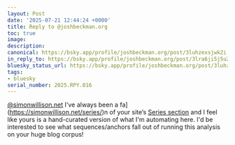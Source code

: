 ```yaml
---
layout: Post
date: '2025-07-21 12:44:24 +0000'
title: Reply to @joshbeckman.org
toc: true
image:
description:
canonical: https://bsky.app/profile/joshbeckman.org/post/3luhzexsjwk2i
in_reply_to: https://bsky.app/profile/joshbeckman.org/post/3lra6ji5j5u2k
bluesky_status_url: https://bsky.app/profile/joshbeckman.org/post/3luhzexsjwk2i
tags:
- bluesky
serial_number: 2025.RPY.016
---
```

[@simonwillison.net](https://bsky.app/profile/did:plc:kft6lu4trxowqmter2b6vg[6z) I've always been a fa](https://simonwillison.net/series/)n of your site’s [Series section](simonwillison.net/series/) and I feel like yours is a hand-curated version of what I'm automating here. I'd be interested to see what sequences/anchors fall out of running this analysis on your huge blog corpus!
